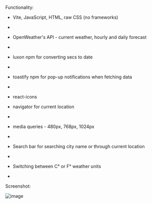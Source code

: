 Functionality:

- Vite, JavaScript, HTML, raw CSS (no frameworks)
- 
- OpenWeather's API - current weather, hourly and daily forecast
- 
- luxon npm for converting secs to date
- 
- toastify npm for pop-up notifications when fetching data
- 
- react-icons

- navigator for current location
- 
- media queries - 480px, 768px, 1024px
- 
- Search bar for searching city name or through current location
- 
- Switching between C° or F°  weather units
- 

Screenshot:


![image](https://github.com/user-attachments/assets/429d09ec-d61b-4629-9b01-9f4e4fa9db6e)

 
 

